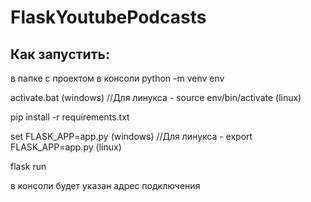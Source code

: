 # FlaskYoutubePodcasts

## Как запустить:
в папке с проектом
в консоли
python -m venv env

activate.bat (windows)  //Для линукса -   source env/bin/activate (linux)

pip install -r requirements.txt

set FLASK_APP=app.py (windows)  //Для линукса -  export FLASK_APP=app.py (linux)

flask run

в консоли будет указан адрес подключения
